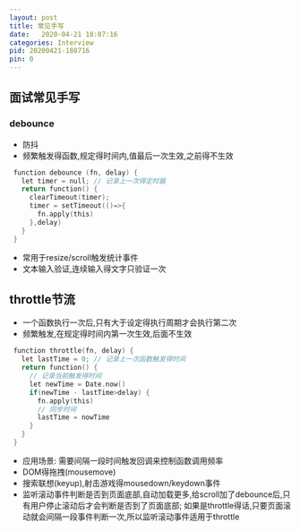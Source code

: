 ```yaml
---
layout: post
title: 常见手写
date:   2020-04-21 18:07:16
categories: Interview
pid: 20200421-180716
pin: 0
---
```

## 面试常见手写
### debounce
 - 防抖
  - 频繁触发得函数,规定得时间内,值最后一次生效,之前得不生效
```c
 function debounce (fn, delay) {
   let timer = null; // 记录上一次得定时器
   return function() {
     clearTimeout(timer);
     timer = setTimeout(()=>{
       fn.apply(this)
     },delay)
   }
 }
```
 - 常用于resize/scroll触发统计事件
 - 文本输入验证,连续输入得文字只验证一次
## throttle节流
- 一个函数执行一次后,只有大于设定得执行周期才会执行第二次
- 频繁触发,在规定得时间内第一次生效,后面不生效
```c
 function throttle(fn, delay) {
   let lastTime = 0; // 记录上一次函数触发得时间
   return function() {
     // 记录当前触发得时间
     let newTime = Date.now()
     if(newTime - lastTime>delay) {
       fn.apply(this)
       // 同步时间
       lastTime = nowTime
     }
   }
 }
```
 - 应用场景: 需要间隔一段时间触发回调来控制函数调用频率
 - DOM得拖拽(mousemove)
 - 搜索联想(keyup),射击游戏得mousedown/keydown事件
 - 监听滚动事件判断是否到页面底部,自动加载更多,给scroll加了debounce后,只有用户停止滚动后才会判断是否到了页面底部;
   如果是throttle得话,只要页面滚动就会间隔一段事件判断一次,所以监听滚动事件适用于throttle